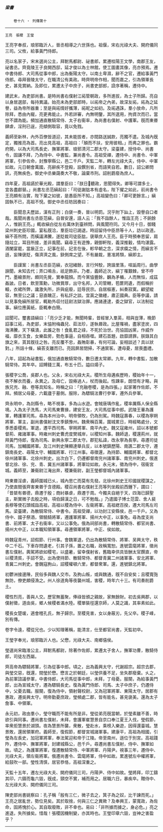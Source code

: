 

##### 梁書
　　`卷十六 ‧ 列傳第十`

* * *

`王亮　張稷　王瑩`

王亮字奉叔，琅邪臨沂人，晉丞相導之六世孫也。祖偃，宋右光祿大夫、開府儀同三司。父攸，給事黃門侍郎。

亮以名家子，宋末選尚公主，拜駙馬都尉、祕書郎，累遷桂陽王文學，南郡王友，祕書丞。齊竟陵王子良開西邸，延才俊以為士林館，使工圖畫其像，亮亦預焉。遷中書侍郎、大司馬從事中郎，出為衡陽太守。以南土卑濕，辭不之官，遷給事黃門侍郎。尋拜晉陵太守，在職清公有美政。時齊明帝作相，聞而嘉之，引為領軍長史，甚見賞納。及即位，累遷太子中庶子，尚書吏部郎，詮序著稱，遷侍中。

建武末，為吏部尚書。是時尚書右僕射江祏管朝政，多所進拔，為士子所歸。亮自以身居選部，每持異議。始亮未為吏部郎時，以祏帝之內弟，故深友祏，祏為之延譽，益為帝所器重；至是與祏情好攜薄，祏昵之如初。及祏遇誅，羣小放命，凡所除拜，悉由內寵，亮更弗能止。外若詳審，內無明鑒，其所選用，拘資次而已，當世不謂為能。頻加通直散騎常侍、太子右衞率，為尚書右僕射、中護軍。旣而東昬肆虐，淫刑已逞，亮傾側取容，竟以免戮。

義師至新林，內外百僚皆道迎，其未能拔者，亦間路送誠款，亮獨不遣。及城內旣定，獨推亮為首。亮出見高祖，高祖曰：「顛而不扶，安用彼相。」而弗之罪也。霸府開，以為大司馬長史、撫軍將軍、琅邪清河二郡太守。梁臺建，授侍中、尚書令，固讓不拜，乃為侍中、中書監，兼尚書令。高祖受禪，遷侍中、尚書令、中軍將軍，引參佐命，封豫寧縣公，邑二千戶。天監二年，轉左光祿大夫，侍中、中軍如故。元日朝會萬國，亮辭疾不登殿，設饌別省，而語笑自若。數日，詔公卿問訊，亮無疾色，御史中丞樂藹奏大不敬，論棄市刑。詔削爵廢為庶人。

四年夏，高祖讌於華光殿，謂羣臣曰：「朕日𣅳聽政，思聞得失。卿等可謂多士，宜各盡獻替。」尚書左丞范縝起曰：「司徒謝朏本有虛名，陛下擢之如此，前尚書令王亮頗有治實，陛下棄之如彼，是愚臣所不知。」高祖變色曰：「卿可更餘言。」縝固執不已，高祖不悅。御史中丞任昉因奏曰：

　　臣聞息夫歷詆，漢有正刑；白襃一奏，晉以明罰。況乎附下訕上，毀譽自口者哉。風聞尚書左丞臣范縝，自晉安還，語人云：「我不詣餘人，惟詣王亮；不餉餘人，惟餉王亮。」輒收縝白從左右萬休到臺辨問，與風聞符同。又今月十日，御餞梁州刺史臣珍國，宴私旣洽，羣臣竝已謁退，時詔留侍中臣昂等十人，訪以政道。縝不荅所問，而橫議沸騰，遂貶裁司徒臣朏，襃舉庶人王亮。臣于時預奉恩留，肩隨竝立，耳目所接，差非風聞。竊尋王有遊豫，親御軒陛，義深推轂，情均湛露。酒闌宴罷，當扆正立，記事在前，記言在後，軫早朝之念，深求瘼之情，而縝言不遜，妄陳襃貶，傷濟濟之風，鈌側席之望。不有嚴裁，憲准將頹，縝即主。

　　臣謹案：尚書左丞臣范縝，衣冠緒餘，言行舛駮，誇諧里落，喧詬周行。曲學諛聞，未知去代；弄口鳴舌，祇足飾非。乃者，義師近次，縝丁罹艱棘，曾不呼門，墨縗景附，頗同先覺，實奉龍顏。而今黨恊舋餘，飜為矛楯，人而無恒，成茲姦詖。日者，飲至策勳，功微賞厚，出守名邦，入司管轄，苞篚罔遺，而假稱折轅，衣裙所弊，讒激失所，許與疵廢，廷辱民宗。自居樞憲，糾奏寂寞。顧望縱容，無至公之議；惡直醜正，有私訐之談。宜寘之徽纆，肅正國典。臣等參議，請以見事免縝所居官，輒勒外収付廷尉法獄治罪。應諸連逮，委之獄官，以法制從事。縝位應黃紙，臣輒奉白簡。

詔聞可。璽書語縝曰：「亮少乏才能，無聞時輩，昔經冒入羣英，相與豈薄，晚節諂事江祏，為吏部，末恊附梅蟲兒、茹法珍，遂執昬政。比屋罹禍，盡家塗炭，四海沸騰，天下橫潰，此誰之咎！食亂君之祿，不死於治世。亮協固凶黨，作威作福，靡衣玉食，女樂盈房，勢危事逼，自相吞噬。建石首題，啟靡請罪。朕錄其白旗之來，貰其旣往之咎。亮反覆不忠，姦賄彰暴，有何可論，妄相談述？具以狀對。」所詰十條，縝荅支離而已。亮因屏居閉掃，不通賔客。遭母憂，居喪盡禮。

八年，詔起為祕書監，俄加通直散騎常侍，數日遷太常卿。九年，轉中書監，加散騎常侍。其年卒。詔賻錢三萬，布五十匹。謚曰煬子。

張稷字公喬，吳郡人也。父永，宋右光祿大夫。稷所生母遘疾歷時，稷始年十一，夜不解衣而養，永異之。及母亡，毀瘠過人，杖而後起。性踈率，朗悟有才略，與族兄充、融、卷等具知名，時稱之曰：「充融卷稷，是為四張。」起家著作佐郎，不拜。頻居父母憂，六載廬于墓側。服除，為驃騎法曹行參軍，遷外兵參軍。

齊永明中，為剡縣令，略不視事，多為山水遊。會賊唐瑀作亂，稷率厲縣人保全縣境。入為太子洗馬，大司馬東曹掾，建安王友，大司馬從事中郎。武陵王曅為護軍，轉護軍司馬，尋為本州治中。明帝領牧，仍為別駕。時魏寇壽春，以稷為寧朔將軍、軍主，副尚書僕射沈文季鎮豫州。魏衆稱百萬，圍城累日，時經略處分，文季悉委稷焉。軍退，遷平西司馬、寧朔將軍、南平內史。魏又寇雍州，詔以本號都督荊、雍諸軍事。時雍州刺史曹虎度樊城岸，以稷知州事。魏師退，稷還荊州，就拜黃門侍郎，復為司馬、新興永寧二郡太守。郡犯私諱，改永寧為長寧。尋遷司徒司馬，加輔國將軍。及江州刺史陳顯達舉兵反，以本號鎮歷陽、南譙二郡太守，遷鎮南長史、尋陽太守、輔國將軍、行江州事。尋徵還，為持節、輔國將軍、都督北徐州諸軍事、北徐州刺史。出次白下，仍遷都督南兖州諸軍事、南兖州刺史。俄進督北徐、徐、兖、青、冀五州諸軍事，將軍竝如故。永元末，徵為侍中，宿衞宮城。義師至，兼衞尉江淹出奔，稷兼衞尉，副王瑩都督城內諸軍事。

時東昬淫虐，義師圍城已乆，城內思亡而莫有先發。北徐州刺史王珍國就稷謀之，乃使直閤張齊害東昬于含德殿。稷召尚書右僕射王亮等列坐殿前西鍾下，謂曰：「昔桀有昬德，鼎遷于殷；商紂暴虐，鼎遷于周。今獨夫自絕于天，四海已歸聖主，斯實微子去殷之時，項伯歸漢之日，可不勉哉。」乃遣國子博士范雲、舍人裴長穆等使石頭城詣高祖，高祖以稷為侍中、左衞將軍。高祖緫百揆，遷大司馬左司馬。梁臺建，為散騎常侍、中書令。高祖受禪，以功封江安縣侯，邑一千戶。又為侍中、國子祭酒，領驍騎將軍，遷護軍將軍、揚州大中正，以事免。尋為度支尚書、前將軍、太子右衞率，又以公事免。俄為祠部尚書，轉散騎常侍、都官尚書、揚州大中正，以本職知領軍事。尋遷領軍將軍，中正、侯如故。

時魏寇青州，詔假節、行州事。會魏軍退，仍出為散騎常侍、將軍、吴興太守，秩中二千石。下車存問遺老，引其子孫，置之右職，政稱寬恕。進號雲麾將軍，徵尚書左僕射。輿駕將欲如稷宅，以盛暑，留幸僕射省，舊臨幸供具皆酬太官饌直，帝以稷清貧，手詔不受。出為使持節、散騎常侍、都督青冀二州諸軍事、安北將軍、青冀二州刺史。會魏寇朐山，詔稷權頓六里，都督衆軍。還，進號鎮北將軍。

初鬱洲接邊陲，民俗多與魏人交市。及朐山叛，或與魏通，旣不自安矣；且稷寬㢮無防，僚吏頗侵漁之。州人徐道角等夜襲州城，害稷，時年六十三。有司奏削爵土。

稷性烈亮，善與人交。歷官無蓄聚，俸祿皆頒之親故，家無餘財。初去吳興郡，以僕射徵，道由吳，鄉人候稷者滿水陸。稷單裝徑還京師，人莫之識，其率素如此。

稷長女楚瑗，適會稽孔氏，無子歸宗。至稷見害，女以身蔽刃，先父卒。稷子嵊，別有傳。

卷字令遠，稷從兄也。少以知理著稱，能清言，仕至都官尚書，天監初卒。

王瑩字奉光，琅邪臨沂人也。父懋，光祿大夫、南鄉僖侯。

瑩選尚宋臨淮公主，拜駙馬都尉，除著作佐郎，累遷太子舍人，撫軍功曹，散騎侍郎，司徒左西屬。

齊高帝為驃騎將軍，引為從事中郎。頃之，出為義興太守，代謝超宗。超宗去郡，與瑩交惡，旣還，間瑩於懋。懋言之於朝廷，以瑩供養不足，坐失郡廢棄。乆之，為前軍諮議參軍，中書侍郎，大司馬從事中郎，未拜，丁母憂。服闋，為給事黃門郎，出為宣城太守，遷為驃騎長史。復為黃門侍郎、司馬、太子中庶子，仍遷侍中，父憂去職。服闋，復為侍中，領射聲校尉，又為冠軍將軍、東陽太守。居郡有惠政，遷吳興太守。明帝勤憂庶政，瑩頻處二郡，皆有能名，甚見襃美。還為太子詹事、中領軍。

永元初，政由羣小，瑩守職而不能有所是非。瑩從弟亮旣當朝，於瑩素雖不善，時欲引與同事。遷尚書左僕射，未拜，會護軍崔慧景自京口奉江夏王入伐，瑩假節，率衆拒慧景於湖頭。夜為慧景所襲，衆散，瑩赴水，乘榜入樂遊，因得還臺城。慧景敗，還居領軍府。義師至，復假節，都督宮城諸軍事。建康平，高祖為相國，引瑩為左長史，加冠軍將軍，奉法駕迎和帝于江陵。帝至南州，遜位于別宮。高祖踐阼，遷侍中、撫軍將軍，封建城縣公，邑千戶。尋遷尚書左僕射，侍中、撫軍如故。頃之，為護軍將軍，復遷散騎常侍、中軍將軍、丹陽尹。視事三年，遷侍中、光祿大夫，領左衞將軍。俄遷尚書令、雲麾將軍，侍中如故。累進號左中權將軍，給鼓吹一部。瑩性清慎，居官恭恪，高祖深重之。

天監十五年，遷左光祿大夫、開府儀同三司，丹陽尹、侍中如故。瑩將拜，印工鑄其印，六鑄而龜六毀，旣成，頸空不實，補而用之。居職六日，暴疾卒。贈侍中、左光祿大夫、開府儀同三司。

陳吏部尚書姚察曰：孔子稱「殷有三仁，微子去之，箕子為之奴，比干諫而死。」王亮之居亂世，勢位見矣。其於取捨，何與三仁之異歟？及奉興王，蒙寬政，為佐命，固將愧於心。其自取廢敗，非不幸也。易曰：「非所據而據之，身必危。」亮之進退，失所據矣。惜哉！張稷因機制變，亦其時也。王瑩印章六毀，豈神之害盈乎？

* * *

